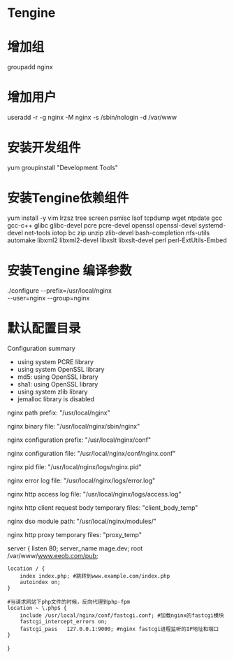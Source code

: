 # Tengine
# 增加组
  groupadd nginx
# 增加用户
  useradd -r -g nginx -M nginx -s /sbin/nologin -d /var/www
# 安装开发组件
  yum groupinstall "Development Tools"
# 安装Tengine依赖组件
  yum install -y vim lrzsz tree screen psmisc lsof tcpdump wget  ntpdate  gcc gcc-c++ glibc glibc-devel pcre pcre-devel openssl  openssl-devel systemd-devel net-tools iotop bc  zip unzip zlib-devel bash-completion nfs-utils automake libxml2  libxml2-devel libxslt libxslt-devel perl perl-ExtUtils-Embed

# 安装Tengine 编译参数
./configure --prefix=/usr/local/nginx  \
       --user=nginx   --group=nginx 
# 默认配置目录
Configuration summary
  + using system PCRE library
  + using system OpenSSL library
  + md5: using OpenSSL library
  + sha1: using OpenSSL library
  + using system zlib library
  + jemalloc library is disabled

  nginx path prefix: "/usr/local/nginx"
  
  nginx binary file: "/usr/local/nginx/sbin/nginx"
  
  nginx configuration prefix: "/usr/local/nginx/conf"
  
  nginx configuration file: "/usr/local/nginx/conf/nginx.conf"
  
  nginx pid file: "/usr/local/nginx/logs/nginx.pid"
  
  nginx error log file: "/usr/local/nginx/logs/error.log"
  
  nginx http access log file: "/usr/local/nginx/logs/access.log"
  
  nginx http client request body temporary files: "client_body_temp"
  
  nginx dso module path: "/usr/local/nginx/modules/"
  
  nginx http proxy temporary files: "proxy_temp"

server {
    listen       80;
    server_name mage.dev;
    root /var/www/www.eeob.com/pub;
   
    location / {
        index index.php; #跳转到www.example.com/index.php
        autoindex on;
    }   

    #当请求网站下php文件的时候，反向代理到php-fpm
    location ~ \.php$ {
        include /usr/local/nginx/conf/fastcgi.conf; #加载nginx的fastcgi模块
        fastcgi_intercept_errors on;
        fastcgi_pass   127.0.0.1:9000; #nginx fastcgi进程监听的IP地址和端口
    }
}
